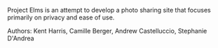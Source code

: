 Project Elms is an attempt to develop a photo sharing site that focuses primarily on privacy and ease of use.

Authors: Kent Harris, Camille Berger, Andrew Castelluccio, Stephanie D'Andrea
